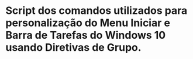 # Script dos comandos utilizados para personalização do Menu Iniciar e Barra de Tarefas do Windows 10 usando Diretivas de Grupo.
